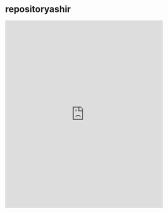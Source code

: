# repositoryashir
<iframe src="https://www.linkedin.com/embed/feed/update/urn:li:ugcPost:6988962347990077440" height="600" width="504" frameborder="0" allowfullscreen="" title="Embedded post"></iframe>
